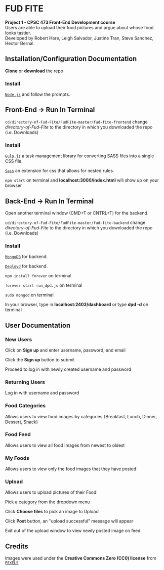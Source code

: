 # FUD FITE

**Project 1 - CPSC 473 Front-End Development course** <br />
Users are able to upload their food pictures and argue about whose food looks tastier. <br />
Developed by Robert Hare, Leigh Salvador, Justine Tran, Steve Sanchez, Hector Bernal.

## Installation/Configuration Documentation

**Clone** or **download** the repo

### Install

[`Node.js`](https://nodejs.org/en/) and follow the prompts.

## Front-End -> Run In Terminal

`cd/directory-of-Fud-Fite/FudFite-master/fud-fite-frontend` change _directory-of-Fud-Fite_ to the directory in which you downloaded the repo (i.e. Downloads)

### Install

[`Gulp.js`](https://gulpjs.com) a task management library for converting SASS files into a single CSS file.

[`Sass`](https://sass-lang.com) an extension for css that allows for nested rules.

`npm start` on terminal and **localhost:3000/index.html** will show up on your browser

## Back-End -> Run In Terminal

Open another terminal window (CMD+T or CNTRL+T) for the backend.

`cd/directory-of-Fud-Fite/FudFite-master/fud-fite-backend` change _directory-of-Fud-Fite_ to the directory in which you downloaded the repo (i.e. Downloads)

### Install

[`MongoDB`](https://docs.mongodb.com/manual/administration/install-community/) for backend.

[`Deployd`](https://github.com/deployd/deployd#install-from-npm) for backend.

`npm install forever` on terminal

`forever start run_dpd.js` on terminal

`sudo mongod` on terminal

In your browser, type in **localhost:2403/dashboard** or type **dpd -d** on terminal

## User Documentation

### New Users

Click on **Sign up** and enter username, password, and email

Click the **Sign up** button to submit

Proceed to log in with newly created username and password

### Returning Users

Log in with username and password

### Food Categories

Allows users to view food images by categories {Breakfast, Lunch, Dinner, Dessert, Snack}

### Food Feed

Allows users to view all food images from newest to oldest

### My Foods

Allows users to view only the food images that they have posted

### Upload

Allows users to upload pictures of their Food

Pick a category from the dropdown menu

Click **Choose files** to pick an image to Upload

Click **Post** button, an "upload successful" message will appear

Exit out of the upload window to view newly posted image on feed

## Credits

Images were used under the **Creative Commons Zero (CC0) license** from [`PEXELS`](https://www.pexels.com)
